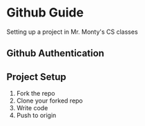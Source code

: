 # Github Guide
Setting up a project in Mr. Monty's CS classes 

## Github Authentication

## Project Setup
1. Fork the repo
2. Clone your forked repo
3. Write code
4. Push to origin
